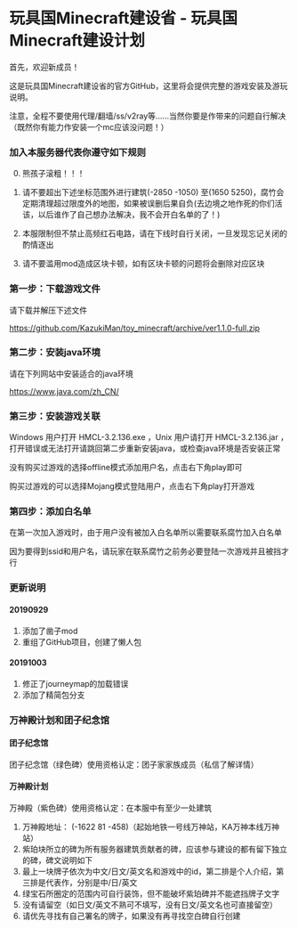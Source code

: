 # 玩具国Minecraft建设省 - 玩具国Minecraft建设计划

首先，欢迎新成员！

这是玩具国Minecraft建设省的官方GitHub，这里将会提供完整的游戏安装及游玩说明。

注意，全程不要使用代理/翻墙/ss/v2ray等……当然你要是作带来的问题自行解决（既然你有能力作安装一个mc应该没问题！）

### 加入本服务器代表你遵守如下规则
0. 熊孩子滚粗！！！

1. 请不要超出下述坐标范围外进行建筑(-2850 -1050) 至(1650 5250)，腐竹会定期清理超过限度外的地图，如果被误删后果自负(去边境之地作死的你们活该，以后谁作了自己想办法解决，我不会开白名单的了！)

2. 本服限制但不禁止高频红石电路，请在下线时自行关闭，一旦发现忘记关闭的酌情逐出

3. 请不要滥用mod造成区块卡顿，如有区块卡顿的问题将会删除对应区块


### 第一步：下载游戏文件

请下载并解压下述文件

https://github.com/KazukiMan/toy_minecraft/archive/ver1.1.0-full.zip


### 第二步：安装java环境

请在下列网站中安装适合的java环境

https://www.java.com/zh_CN/


### 第三步：安装游戏关联

Windows 用户打开 HMCL-3.2.136.exe ，Unix 用户请打开 HMCL-3.2.136.jar ，打开错误或无法打开请跳回第二步重新安装java，或检查java环境是否安装正常


没有购买过游戏的选择offline模式添加用户名，点击右下角play即可

购买过游戏的可以选择Mojang模式登陆用户，点击右下角play打开游戏


### 第四步：添加白名单

在第一次加入游戏时，由于用户没有被加入白名单所以需要联系腐竹加入白名单

因为要得到ssid和用户名，请玩家在联系腐竹之前务必要登陆一次游戏并且被挡才行

### 更新说明
#### 20190929
1. 添加了凿子mod
2. 重组了GitHub项目，创建了懒人包

#### 20191003
1. 修正了journeymap的加载错误
2. 添加了精简包分支


### 万神殿计划和团子纪念馆

#### 团子纪念馆
团子纪念馆（绿色碑）使用资格认定：团子家家族成员（私信了解详情）

#### 万神殿计划

万神殿（紫色碑）使用资格认定：在本服中有至少一处建筑

1. 万神殿地址： (-1622 81 -458)（起始地铁一号线万神站，KA万神本线万神站）
2. 紫珀块所立的碑为所有服务器建筑贡献者的碑，应该参与建设的都有留下独立的碑，碑文说明如下
3. 最上一块牌子依次为中文/日文/英文名和游戏中的id，第二排是个人介绍，第三排是代表作，分别是中/日/英文
4. 绿宝石所圈定的范围内可自行装饰，但不能破坏紫珀碑并不能遮挡牌子文字
5. 没有请留空（如日文/英文不熟可不填写，没有日文/英文名也可直接留空）
6. 请优先寻找有自己署名的牌子，如果没有再寻找空白碑自行创建